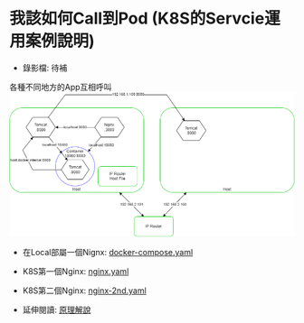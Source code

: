 # 我該如何Call到Pod (K8S的Servcie運用案例說明)

- 錄影檔: 待補

各種不同地方的App互相呼叫
![container_on_local.drawio.png](container_on_local.drawio.png)

- 在Local部屬一個Nignx: [docker-compose.yaml](docker-compose.yaml)


- K8S第一個Nginx: [nginx.yaml](nginx.yaml)
- K8S第二個Nginx: [nginx-2nd.yaml](nginx-2nd.yaml)


- 延伸閱讀: [原理解說](https://godleon.github.io/blog/Kubernetes/k8s-Service-Overview/)
